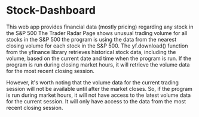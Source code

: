 # Stock-Dashboard
This web app provides financial data (mostly pricing) regarding any stock in the S&P 500
The Trader Radar Page shows unusual trading volume for all stocks in the S&P 500
the program is using the data from the nearest closing volume for each stock in the S&P 500. The yf.download() function from the yfinance library retrieves historical stock data, including the volume, based on the current date and time when the program is run. If the program is run during closing market hours, it will retrieve the volume data for the most recent closing session.

However, it's worth noting that the volume data for the current trading session will not be available until after the market closes. So, if the program is run during market hours, it will not have access to the latest volume data for the current session. It will only have access to the data from the most recent closing session. 
